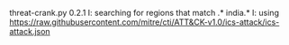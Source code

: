 threat-crank.py 0.2.1
I: searching for regions that match .* india.*
I: using https://raw.githubusercontent.com/mitre/cti/ATT&CK-v1.0/ics-attack/ics-attack.json
